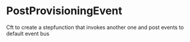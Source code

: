 # PostProvisioningEvent
Cft to create a stepfunction that invokes another one and post events to default event bus
